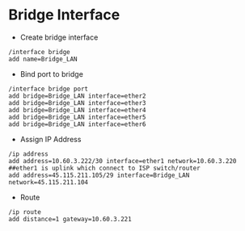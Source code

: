 Bridge Interface
=========================================================


- Create bridge interface
```
/interface bridge
add name=Bridge_LAN
```

- Bind port to bridge
```
/interface bridge port
add bridge=Bridge_LAN interface=ether2
add bridge=Bridge_LAN interface=ether3
add bridge=Bridge_LAN interface=ether4
add bridge=Bridge_LAN interface=ether5
add bridge=Bridge_LAN interface=ether6
```

- Assign IP Address
```
/ip address
add address=10.60.3.222/30 interface=ether1 network=10.60.3.220 ##ether1 is uplink which connect to ISP switch/router
add address=45.115.211.105/29 interface=Bridge_LAN network=45.115.211.104
```

- Route
```
/ip route
add distance=1 gateway=10.60.3.221
```

